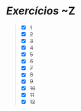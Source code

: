 # **_Exercícios_**  ~Z

> - [x] ~~1~~
> - [x] ~~2~~
> - [x] ~~3~~
> - [x] ~~4~~
> - [x] ~~5~~
> - [x] ~~6~~
> - [x] ~~7~~
> - [x] ~~8~~
> - [x] ~~9~~
> - [x] ~~10~~
> - [x] ~~11~~
> - [x] ~~12~~

